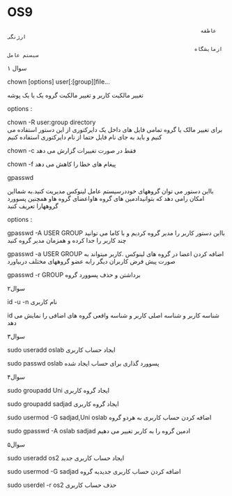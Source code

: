 # OS9

                                                                  عاطفه ارژنگی
                                                                  
                                                                ازمایشگاه سیستم عامل
                                                                
 
 سوال ۱
 
 chown [options] user[:[group]]file...
 
 تغییر مالکیت کاربر و تغییر مالکیت گروه یک یا یک پوشه 
 
 options :
 
 chown -R user:group directory                  
                         برای تغییر مالک یا گروه تمامی فایل های داخل یک دایرکتوری از این دستور استفاده می کنیم و باید به جای نام فایل حتما از نام دایرکتوری استفاده کنیم 
  
  chown -c
            فقط در صورت تغییرات گزارش می دهد 
            
  chown -f
           پیغام های خطا را کاهش می دهد
           
  gpasswd 
  
  بااین دستور می توان گروههای خوددرسیستم عامل لینوکس مدیریت کنید.به شمااین امکان رامی دهد که بتوانیدادمین های گروه هاواعضای گروه هاو همچنین پسوورد گروههارا تعریف کنید
  
  options :
  
  gpasswd -A USER GROUP
                            بااین دستور کاربر را مدیر گروه کردیم و با کاما می توانید چند کاربر را جدا کرده و همزمان مدیر گروه کنید 
                            
  gpasswd -a USER GROUP
                  اضافه کردن اعضا در گروه های لینوکس .کاربر میتواند به صورت پیش فرض کاربران دیگر رابه عضو گروههای مختلف دربیاورد 
                  
  gpasswd -r GROUP
                   برداشتن و حذف پسوورد گروه
                   
 
 سوال۲
 
 id -u -n       نام کاربری
 
id              شناسه کاربر و شناسه اصلی کاربر و شناسه واقعی گروه های اضافی را نمایش می دهد

سوال۳

sudo useradd oslab     ایجاد حساب کاربری

sudo passwd oslab     پسوورد گذاری برای حساب ایجاد شده

سوال۴

sudo groupadd Uni       ایجاد گروه کاربری

sudo groupadd sadjad    ایجاد گروه کاربری

sudo usermod -G sadjad,Uni oslab     اضافه کردن حساب کاربری به هردو گروه

sudo gpasswd -A oslab sadjad         ادمین گروه را به کاربر تغییر می دهیم

سوال۵

sudo useradd os2              ایجاد حساب کاربری جدید

sudo usermod -G sadjad        اضافه کردن حساب کاربری جدیدبه گروه

sudo userdel -r os2          حذف حساب کاربری












